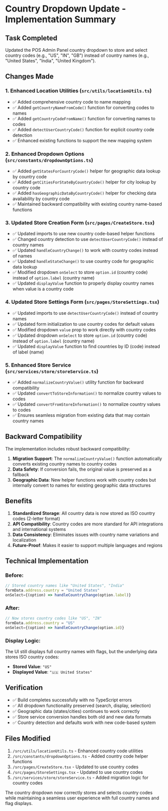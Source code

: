 # Country Dropdown Update - Implementation Summary

## Task Completed
Updated the POS Admin Panel country dropdown to store and select country codes (e.g., "US", "IN", "GB") instead of country names (e.g., "United States", "India", "United Kingdom").

## Changes Made

### 1. Enhanced Location Utilities (`src/utils/locationUtils.ts`)
- ✅ Added comprehensive country code to name mapping
- ✅ Added `getCountryNameFromCode()` function for converting codes to names
- ✅ Added `getCountryCodeFromName()` function for converting names to codes  
- ✅ Added `detectUserCountryCode()` function for explicit country code detection
- ✅ Enhanced existing functions to support the new mapping system

### 2. Enhanced Dropdown Options (`src/constants/dropdownOptions.ts`)
- ✅ Added `getStatesForCountryCode()` helper for geographic data lookup by country code
- ✅ Added `getCitiesForStateByCountryCode()` helper for city lookup by country code
- ✅ Added `hasGeographicDataByCountryCode()` helper for checking data availability by country code
- ✅ Maintained backward compatibility with existing country name-based functions

### 3. Updated Store Creation Form (`src/pages/CreateStore.tsx`)
- ✅ Updated imports to use new country code-based helper functions
- ✅ Changed country detection to use `detectUserCountryCode()` instead of country names
- ✅ Updated `handleCountryChange()` to work with country codes instead of names
- ✅ Updated `handleStateChange()` to use country code for geographic data lookup
- ✅ Modified dropdown `onSelect` to store `option.id` (country code) instead of `option.label` (country name)
- ✅ Updated `displayValue` function to properly display country names when value is a country code

### 4. Updated Store Settings Form (`src/pages/StoreSettings.tsx`)
- ✅ Updated imports to use `detectUserCountryCode()` instead of country names
- ✅ Updated form initialization to use country codes for default values
- ✅ Modified dropdown `value` prop to work directly with country codes
- ✅ Updated dropdown `onSelect` to store `option.id` (country code) instead of `option.label` (country name)  
- ✅ Updated `displayValue` function to find countries by ID (code) instead of label (name)

### 5. Enhanced Store Service (`src/services/store/storeService.ts`)
- ✅ Added `normalizeCountryValue()` utility function for backward compatibility
- ✅ Updated `convertToStoreInformation()` to normalize country values to codes
- ✅ Updated `convertFromStoreInformation()` to normalize country values to codes
- ✅ Ensures seamless migration from existing data that may contain country names

## Backward Compatibility

The implementation includes robust backward compatibility:

1. **Migration Support**: The `normalizeCountryValue()` function automatically converts existing country names to country codes
2. **Data Safety**: If conversion fails, the original value is preserved as a fallback
3. **Geographic Data**: New helper functions work with country codes but internally convert to names for existing geographic data structures

## Benefits

1. **Standardized Storage**: All country data is now stored as ISO country codes (2-letter format)
2. **API Compatibility**: Country codes are more standard for API integrations and international systems
3. **Data Consistency**: Eliminates issues with country name variations and localization
4. **Future-Proof**: Makes it easier to support multiple languages and regions

## Technical Implementation

### Before:
```typescript
// Stored country names like "United States", "India"
formData.address.country = "United States"
onSelect={(option) => handleCountryChange(option.label)}
```

### After:
```typescript
// Now stores country codes like "US", "IN"  
formData.address.country = "US"
onSelect={(option) => handleCountryChange(option.id)}
```

### Display Logic:
The UI still displays full country names with flags, but the underlying data stores ISO country codes:
- **Stored Value**: `"US"`
- **Displayed Value**: `"🇺🇸 United States"`

## Verification

- ✅ Build completes successfully with no TypeScript errors
- ✅ All dropdown functionality preserved (search, display, selection)
- ✅ Geographic data (states/cities) continues to work correctly
- ✅ Store service conversion handles both old and new data formats
- ✅ Country detection and defaults work with new code-based system

## Files Modified

1. `/src/utils/locationUtils.ts` - Enhanced country code utilities
2. `/src/constants/dropdownOptions.ts` - Added country code helper functions  
3. `/src/pages/CreateStore.tsx` - Updated to use country codes
4. `/src/pages/StoreSettings.tsx` - Updated to use country codes
5. `/src/services/store/storeService.ts` - Added migration logic for country codes

The country dropdown now correctly stores and selects country codes while maintaining a seamless user experience with full country names and flag displays.
